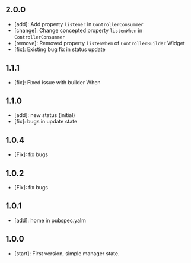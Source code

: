 ## 2.0.0
 - [add]: Add property ```listener``` in ```ControllerConsummer```
 - [change]: Change concepted property ```listenWhen``` in ```ControllerConsummer```
 - [remove]: Removed property ```listenWhem``` of ```ControllerBuilder``` Widget
 - [fix]: Existing bug fix in status update
## 1.1.1
 - [fix]: Fixed issue with builder When
## 1.1.0
 - [add]: new status (initial)
 - [fix]: bugs in update state
## 1.0.4
 - [Fix]: fix bugs
## 1.0.2
 - [Fix]: fix bugs
## 1.0.1
 - [add]: home in pubspec.yalm
## 1.0.0
  - [start]: First version, simple manager state.
